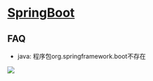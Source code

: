 # [SpringBoot](https://spring.io)

## FAQ

* java: 程序包org.springframework.boot不存在


![](@/assets/springboot/maven-error.png)